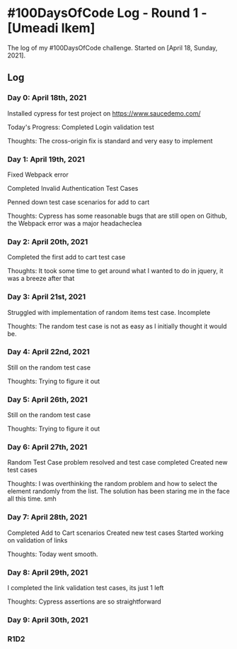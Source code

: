 # #100DaysOfCode Log - Round 1 - [Umeadi Ikem]

The log of my #100DaysOfCode challenge. Started on [April 18, Sunday, 2021].

## Log

### Day 0: April 18th, 2021
Installed cypress for test project on https://www.saucedemo.com/

Today's Progress: Completed Login validation test

Thoughts: The cross-origin fix is standard and very easy to implement


### Day 1: April 19th, 2021

Fixed Webpack error

Completed Invalid Authentication Test Cases

Penned down test case scenarios for add to cart

Thoughts: Cypress has some reasonable bugs that are still open on Github, the Webpack error was a major headacheclea

### Day 2: April 20th, 2021

Completed the first add to cart test case

Thoughts: It took some time to get around what I wanted to do in jquery, it was a breeze after that

### Day 3: April 21st, 2021
Struggled with implementation of random items test case. Incomplete

Thoughts: The random test case is not as easy as I initially thought it would be.

### Day 4: April 22nd, 2021

Still on the random test case

Thoughts: Trying to figure it out

### Day 5: April 26th, 2021
Still on the random test case

Thoughts: Trying to figure it out

### Day 6: April 27th, 2021
Random Test Case problem resolved and test case completed
Created new test cases

Thoughts: I was overthinking the random problem and how to select the element randomly from the list. The solution has been staring me in the face all this time. smh

### Day 7: April 28th, 2021
Completed Add to Cart scenarios
Created new test cases
Started working on validation of links

Thoughts: Today went smooth.

### Day 8: April 29th, 2021
I completed the link validation test cases, its just 1 left

Thoughts: Cypress assertions are so straightforward 

### Day 9: April 30th, 2021



### R1D2
